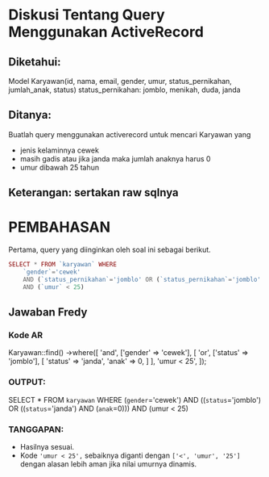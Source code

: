 # Diskusi Tentang Query Menggunakan ActiveRecord

## Diketahui:
Model Karyawan(id, nama, email, gender, umur, status_pernikahan, jumlah_anak, status)
status_pernikahan: jomblo, menikah, duda, janda

## Ditanya:
Buatlah query menggunakan activerecord untuk mencari Karyawan yang 
- jenis kelaminnya cewek
- masih gadis atau jika janda maka jumlah anaknya harus 0
- umur dibawah 25 tahun

## Keterangan: sertakan raw sqlnya

# PEMBAHASAN
Pertama, query yang diinginkan oleh soal ini sebagai berikut.

```php
SELECT * FROM `karyawan` WHERE 
    `gender`='cewek'
    AND (`status_pernikahan`='jomblo' OR (`status_pernikahan`='jomblo' AND `jumlah_anak`=0)) 
    AND (`umur` < 25)
```
    
## Jawaban Fredy

### Kode AR
Karyawan::find()
    ->where([
        'and',
        ['gender' => 'cewek'],
        [
            'or',
            ['status' => 'jomblo'],
            [
                'status' => 'janda',
                'anak'   => 0,
            ]
        ],
        'umur < 25',
    ]);

### OUTPUT:
SELECT * FROM `karyawan` WHERE (`gender`='cewek') AND ((`status`='jomblo') OR ((`status`='janda') AND (`anak`=0))) AND (umur < 25)

### TANGGAPAN:
- Hasilnya sesuai.
- Kode `'umur < 25',` sebaiknya diganti dengan `['<', 'umur', '25']` dengan alasan lebih aman jika nilai umurnya dinamis.


